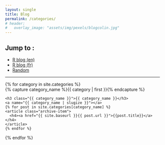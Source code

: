 ```yaml
---
layout: single
title: Blog
permalink: /categories/
# header: 
#   overlay_image: "assets/img/pexels/blogcolin.jpg"
---
```

## Jump to : 

+ [R blog (en)](#r-blog-en) 
+ [R blog (fr)](#r-blog-fr)
+ [Random](#r-blog-en)

<hr>

<div id="archives">
{% for category in site.categories %}
  <div class="archive-group">
    {% capture category_name %}{{ category | first }}{% endcapture %}
    <div id="#{{ category_name | slugize }}"></div>
    <p></p>
    
    <h3 class="{{ category_name }}">{{ category_name }}</h3>
    <a name="{{ category_name | slugize }}"></a>
    {% for post in site.categories[category_name] %}
    <article class="archive-item">
      <h4><a href="{{ site.baseurl }}{{ post.url }}">{{post.title}}</a></h4>
    </article>
    {% endfor %}
  </div>
{% endfor %}
</div>

